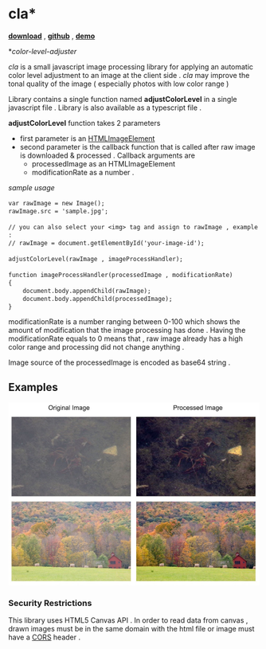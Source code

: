 # cla*
**[download](http://alpercinar.com/cla/cla.min.js)** ,
**[github](https://github.com/alperr/cla)** , 
**[demo](http://alpercinar.com/cla/demo.html)**


**color-level-adjuster*

_cla_ is a small javascript image processing library for applying an automatic color level adjustment to an image at the client side . _cla_ may improve the tonal quality of the image ( especially photos with low color range )

Library contains a single function named __adjustColorLevel__ in a single javascript file . Library is also available as a typescript file . 


__adjustColorLevel__ function takes 2 parameters

- first parameter is an [HTMLImageElement](https://developer.mozilla.org/en/docs/Web/API/HTMLImageElement)
- second parameter is the callback function that is called after raw image is downloaded & processed . Callback arguments are 
	- processedImage as an HTMLImageElement 
	- modificationRate as a number . 

_sample usage_

	var rawImage = new Image();
	rawImage.src = 'sample.jpg';

	// you can also select your <img> tag and assign to rawImage , example :
	// rawImage = document.getElementById('your-image-id');

	adjustColorLevel(rawImage , imageProcessHandler);
		
	function imageProcessHandler(processedImage , modificationRate)
	{
		document.body.appendChild(rawImage);
		document.body.appendChild(processedImage);
	}


modificationRate is a number ranging between 0-100 which shows the amount of modification that the image processing has done . Having the modificationRate equals to 0 means that , raw image already has a high color range and processing did not change anything .

Image source of the processedImage is encoded as base64 string .


## Examples

![image](images/screenshot.jpg)


### Security Restrictions

This library uses HTML5 Canvas API . In order to read data from canvas , drawn images must be in the same domain with the html file or image must have a [CORS](https://developer.mozilla.org/en-US/docs/Web/HTTP/Access_control_CORS) header . 


